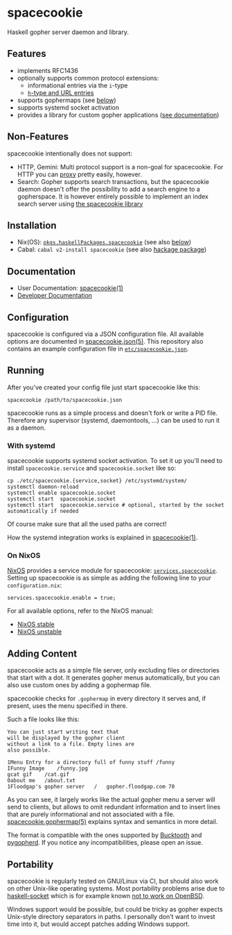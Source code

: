 # spacecookie

Haskell gopher server daemon and library.

## Features

* implements RFC1436
* optionally supports common protocol extensions:
  * informational entries via the `i`-type
  * [`h`-type and URL entries](http://gopher.quux.org:70/Archives/Mailing%20Lists/gopher/gopher.2002-02%7C/MBOX-MESSAGE/34)
* supports gophermaps (see [below](#adding-content))
* supports systemd socket activation
* provides a library for custom gopher applications ([see documentation](http://hackage.haskell.org/package/spacecookie/docs/Network-Gopher.html))

## Non-Features

spacecookie intentionally does not support:

* HTTP, Gemini: Multi protocol support is a non-goal for spacecookie.
  For HTTP you can [proxy](https://github.com/sternenseemann/gopher-proxy)
  pretty easily, however.
* Search: Gopher supports search transactions, but the spacecookie daemon doesn't offer
  the possibility to add a search engine to a gopherspace. It is however
  entirely possible to implement an index search server using [the
  spacecookie library](https://hackage.haskell.org/package/spacecookie/docs/Network-Gopher.html)

## Installation

* Nix(OS): [`pkgs.haskellPackages.spacecookie`](https://search.nixos.org/packages?channel=unstable&from=0&size=50&sort=relevance&query=spacecookie)
  (see also [below](#on-nixos))
* Cabal: `cabal v2-install spacecookie`
  (see also [hackage package](http://hackage.haskell.org/package/spacecookie))

## Documentation

* User Documentation: [spacecookie(1)](https://sternenseemann.github.io/spacecookie/spacecookie.1.html)
* [Developer Documentation](hackage.haskell.org/package/spacecookie)

## Configuration

spacecookie is configured via a JSON configuration file.
All available options are documented in
[spacecookie.json(5)](https://sternenseemann.github.io/spacecookie/spacecookie.json.5.html).
This repository also contains an example configuration file in
[`etc/spacecookie.json`](./etc/spacecookie.json).

## Running

After you've created your config file just start spacecookie like this:

	spacecookie /path/to/spacecookie.json

spacecookie runs as a simple process and doesn't fork or write a PID file.
Therefore any supervisor (systemd, daemontools, ...) can be used to run
it as a daemon.

### With systemd

spacecookie supports systemd socket activation. To set it up you'll need
to install `spacecookie.service` and `spacecookie.socket` like so:

	cp ./etc/spacecookie.{service,socket} /etc/systemd/system/
	systemctl daemon-reload
	systemctl enable spacecookie.socket
	systemctl start  spacecookie.socket
	systemctl start  spacecookie.service # optional, started by the socket automatically if needed

Of course make sure that all the used paths are correct!

How the systemd integration works is explained in
[spacecookie(1)](https://sternenseemann.github.io/spacecookie/spacecookie.1.html#SYSTEMD_INTEGRATION).

### On NixOS

[NixOS](https://nixos.org/nixos/) provides a service module for spacecookie:
[`services.spacecookie`](https://github.com/NixOS/nixpkgs/blob/master/nixos/modules/services/networking/spacecookie.nix).
Setting up spacecookie is as simple as adding the following line to your `configuration.nix`:

	services.spacecookie.enable = true;

For all available options, refer to the NixOS manual:

* [NixOS stable](https://nixos.org/manual/nixos/stable/options.html#opt-services.spacecookie.enable)
* [NixOS unstable](https://nixos.org/manual/nixos/unstable/options.html#opt-services.spacecookie.enable)

## Adding Content

spacecookie acts as a simple file server, only excluding files
or directories that start with a dot. It generates gopher menus
automatically, but you can also use custom ones by adding a
gophermap file.

spacecookie checks for `.gophermap` in every directory it serves and,
if present, uses the menu specified in there.

Such a file looks like this:

	You can just start writing text that
	will be displayed by the gopher client
	without a link to a file. Empty lines are
	also possible.

	1Menu Entry for a directory full of funny stuff	/funny
	IFunny Image	/funny.jpg
	gcat gif	/cat.gif
	0about me	/about.txt
	1Floodgap's gopher server	/	gopher.floodgap.com	70

As you can see, it largely works like the actual gopher menu a server will
send to clients, but allows to omit redundant information and to insert
lines that are purely informational and not associated with a file.
[spacecookie.gophermap(5)](https://sternenseemann.github.io/spacecookie/spacecookie.gophermap.5.html)
explains syntax and semantics in more detail.

The format is compatible with the ones supported by
[Bucktooth](gopher://gopher.floodgap.com/1/buck/) and
[pygopherd](https://github.com/jgoerzen/pygopherd).
If you notice any incompatibilities, please open an issue.

## Portability

spacecookie is regularly tested on GNU/Linux via CI, but
should also work on other Unix-like operating systems.
Most portability problems arise due to
[haskell-socket](https://github.com/lpeterse/haskell-socket)
which is for example known
[not to work on OpenBSD](https://github.com/lpeterse/haskell-socket/issues/63).

Windows support would be possible, but could be tricky as gopher
expects Unix-style directory separators in paths. I personally
don't want to invest time into it, but would accept patches adding
Windows support.
